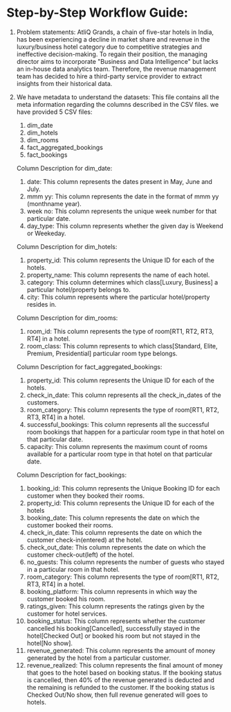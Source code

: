# Step-by-Step Workflow Guide:

1. Problem statements: AtliQ Grands, a chain of five-star hotels in India, has been experiencing a decline in market share and revenue in the luxury/business hotel category due to competitive strategies and ineffective decision-making. To regain their position, the managing director aims to incorporate "Business and Data Intelligence" but lacks an in-house data analytics team. Therefore, the revenue management team has decided to hire a third-party service provider to extract insights from their historical data.


2. We have metadata to understand the datasets:
    This file contains all the meta information regarding the columns described in the CSV files. we have provided 5 CSV files:
    1. dim_date
    2. dim_hotels
    3. dim_rooms
    4. fact_aggregated_bookings
    5. fact_bookings


    Column Description for dim_date:
    1. date: This column represents the dates present in May, June and July.
    2. mmm yy: This column represents the date in the format of mmm yy (monthname year).
    3. week no: This column represents the unique week number for that particular date.
    4. day_type: This column represents whether the given day is Weekend or Weekeday.



    Column Description for dim_hotels:
    1. property_id: This column represents the Unique ID for each of the hotels.
    2. property_name: This column represents the name of each hotel.
    3. category: This column determines which class[Luxury, Business] a particular hotel/property belongs to. 
    4. city: This column represents where the particular hotel/property resides in.



    Column Description for dim_rooms:
    1. room_id: This column represents the type of room[RT1, RT2, RT3, RT4] in a hotel.
    2. room_class: This column represents to which class[Standard, Elite, Premium, Presidential] particular room type belongs.


    Column Description for fact_aggregated_bookings:
   1. property_id: This column represents the Unique ID for each of the hotels.
   2. check_in_date: This column represents all the check_in_dates of the customers.
   3. room_category: This column represents the type of room[RT1, RT2, RT3, RT4] in a hotel.
   4. successful_bookings: This column represents all the successful room bookings that happen for a particular room type in that hotel on that particular date.
   5. capacity: This column represents the maximum count of rooms available for a particular room type in that hotel on that particular date.



    Column Description for fact_bookings:
    1. booking_id: This column represents the Unique Booking ID for each customer when they booked their rooms.
    2. property_id: This column represents the Unique ID for each of the hotels
    3. booking_date: This column represents the date on which the customer booked their rooms.
    4. check_in_date: This column represents the date on which the customer check-in(entered) at the hotel.
    5. check_out_date: This column represents the date on which the customer check-out(left) of the hotel.
    6. no_guests: This column represents the number of guests who stayed in a particular room in that hotel.
    7. room_category: This column represents the type of room[RT1, RT2, RT3, RT4] in a hotel.
    8. booking_platform: This column represents in which way the customer booked his room.
    9. ratings_given: This column represents the ratings given by the customer for hotel services.
   10. booking_status: This column represents whether the customer cancelled his booking[Cancelled], successfully stayed in the hotel[Checked Out] or booked his room but not stayed in the hotel[No show].
   11. revenue_generated: This column represents the amount of money generated by the hotel from a particular customer.
   12. revenue_realized: This column represents the final amount of money that goes to the hotel based on booking status. If the booking status is cancelled, then 40% of the revenue generated is deducted and the 
 remaining is refunded to the customer. If the booking status is Checked Out/No show, then full revenue generated will goes to hotels.

